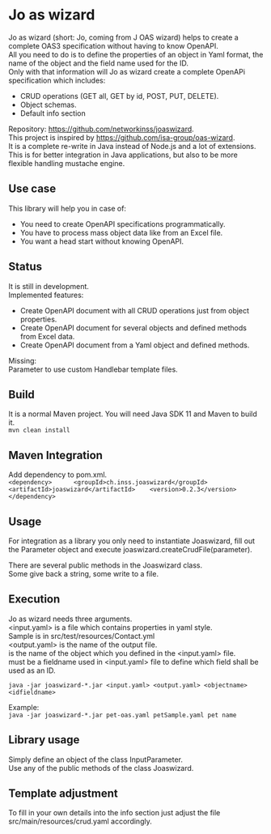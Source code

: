 # Jo as wizard

Jo as wizard (short: Jo, coming from J OAS wizard) helps to create a complete OAS3 specification without having to know OpenAPI.      
All you need to do is to define the properties of an object in Yaml format, the name of the object and the field name
used for the ID.  
Only with that information will Jo as wizard create a complete OpenAPi specification which includes:

* CRUD operations (GET all, GET by id, POST, PUT, DELETE).
* Object schemas.
* Default info section

Repository: https://github.com/networkinss/joaswizard.  
This project is inspired by https://github.com/isa-group/oas-wizard.  
It is a complete re-write in Java instead of Node.js and a lot of extensions.  
This is for better integration in Java applications, but also to be more flexible handling mustache engine.

## Use case

This library will help you in case of:
* You need to create OpenAPI specifications programmatically.
* You have to process mass object data like from an Excel file.
* You want a head start without knowing OpenAPI.

## Status

It is still in development.  
Implemented features:
* Create OpenAPI document with all CRUD operations just from object properties.
* Create OpenAPI document for several objects and defined methods from Excel data.
* Create OpenAPI document from a Yaml object and defined methods.

Missing:  
Parameter to use custom Handlebar template files.

## Build

It is a normal Maven project. You will need Java SDK 11 and Maven to build it.  
`mvn clean install`

## Maven Integration

Add dependency to pom.xml.  
`<dependency>     
    <groupId>ch.inss.joaswizard</groupId>     
    <artifactId>joaswizard</artifactId>   
    <version>0.2.3</version>   
</dependency>`  

## Usage

For integration as a library you only need to instantiate Joaswizard, fill out the Parameter object and execute
joaswizard.createCrudFile(parameter).

There are several public methods in the Joaswizard class.  
Some give back a string, some write to a file.

## Execution

Jo as wizard needs three arguments.  
<input.yaml> is a file which contains properties in yaml style.    
Sample is in src/test/resources/Contact.yml  
<output.yaml> is the name of the output file.  
<objectname> is the name of the object which you defined in the <input.yaml> file.  
<idfieldname> must be a fieldname used in <input.yaml> file to define which field shall be used as an ID.

`java -jar joaswizard-*.jar <input.yaml> <output.yaml> <objectname> <idfieldname>  `

Example:  
`java -jar joaswizard-*.jar pet-oas.yaml petSample.yaml pet name`

## Library usage

Simply define an object of the class InputParameter.  
Use any of the public methods of the class Joaswizard.

## Template adjustment
To fill in your own details into the info section just adjust the file src/main/resources/crud.yaml accordingly.
